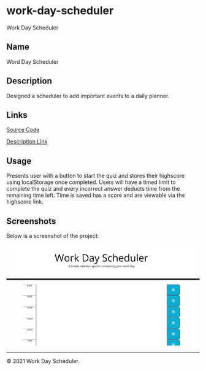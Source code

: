 # work-day-scheduler
Work Day Scheduler

## Name
Word Day Scheduler


## Description
Designed a scheduler to add important events to a daily planner.

## Links
[Source Code](https://github.com/asantercureton/work-day-scheduler)


[Description Link](https://asantercureton.github.io/work-day-scheduler/)


## Usage
Presents user with a button to start the quiz and stores their highscore using localStorage once completed. Users will have a timed limit to complete the quiz and every incorrect answer deducts time from the remaining time left. Time is saved has a score and are viewable via the highscore link.


## Screenshots
Below is a screenshot of the project:

![Image of html](./assets/images/scheduler.jpg)

---
© 2021 Work Day Scheduler.
